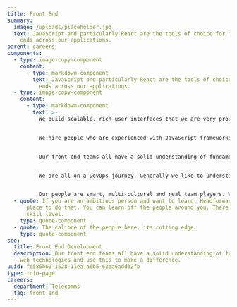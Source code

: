 ```yaml
---
title: Front End
summary:
  image: /uploads/placeholder.jpg
  text: JavaScript and particularly React are the tools of choice for most front
    ends across our applications.
parent: careers
components:
  - type: image-copy-component
    content:
      - type: markdown-component
        text: JavaScript and particularly React are the tools of choice for most front
          ends across our applications.
  - type: image-copy-component
    content:
      - type: markdown-component
        text: >-
          We build scalable, rich user interfaces that we are very proud of.


          We hire people who are experienced with JavaScript frameworks such as React/Backbone.js, but we also understand that some people haven’t yet used these frameworks but can bring valuable insight. If you are willing to learn then we’d love to hear from you.


          Our front end teams all have a solid understanding of fundamental web technologies - HTML, CSS, JavaScript – as you’d expect. We use Git or similar for version control.


          We are all on a DevOps journey. Generally we like to understand and have an interest in the machine that the software sits on. If you are interested in Continuous Delivery and bleeding the edges of your experience then you will fit in well here. We are working with some pretty exciting technologies, which we don’t expect you to have experience of however if you do, it would be a bonus. For exampleDocker, Kafka and Jenkins.


          Our people are smart, multi-cultural and real team players. Which means you can keep learning, taking up new challenges and really stretching yourself. All in a team-first environment, where there are no egos or political games. Just great people doing great work. So you can focus on what you do best –tackling real challenges head-on.
  - quote: If you are an ambitious person and want to learn, Headforwards is a good
      place to do that. You can learn off the people around you. There is a high
      skill level.
    type: quote-component
  - quote: The calibre of the people here, its cutting edge.
    type: quote-component
seo:
  title: Front End Development 
  description: Our front end teams all have a solid understanding of fundamental
    web technologies and use this to make a difference.
uuid: fe585b60-1528-11ea-a6b5-63ea6add32fb
type: info-page
careers:
  department: Telecomms
  tag: front end
---
```

